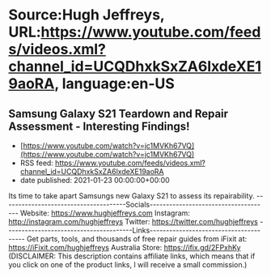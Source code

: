 # Source:Hugh Jeffreys, URL:https://www.youtube.com/feeds/videos.xml?channel_id=UCQDhxkSxZA6lxdeXE19aoRA, language:en-US

## Samsung Galaxy S21 Teardown and Repair Assessment - Interesting Findings!
 - [https://www.youtube.com/watch?v=jc1MVKh67VQ](https://www.youtube.com/watch?v=jc1MVKh67VQ)
 - RSS feed: https://www.youtube.com/feeds/videos.xml?channel_id=UCQDhxkSxZA6lxdeXE19aoRA
 - date published: 2021-01-23 00:00:00+00:00

Its time to take apart Samsungs new Galaxy S21 to assess its repairability.
--------------------------------------Socials-------------------------------------
Website: https://www.hughjeffreys.com 
Instagram: http://instagram.com/hughjeffreys
Twitter: https://twitter.com/hughjeffreys
---------------------------------------Links---------------------------------------
Get parts, tools, and thousands of free repair guides from iFixit at: 
    https://iFixit.com/hughjeffreys
Australia Store: https://ifix.gd/2FPxhKy
(DISCLAIMER: This description contains affiliate links, which means that if you click on one of the product links, l will receive a small commission.)

